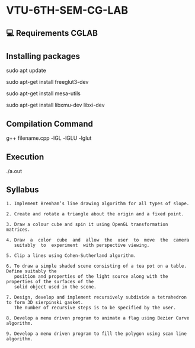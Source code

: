 # VTU-6TH-SEM-CG-LAB

## 💻 Requirements CGLAB

## Installing packages 

sudo apt update

sudo apt-get install freeglut3-dev

sudo apt-get install mesa-utils

sudo apt-get install libxmu-dev libxi-dev


## Compilation Command

g++ filename.cpp -lGL -lGLU -lglut


## Execution

./a.out

## Syllabus   

    1. Implement Brenham’s line drawing algorithm for all types of slope.

    2. Create and rotate a triangle about the origin and a fixed point. 

    3. Draw a colour cube and spin it using OpenGL transformation matrices.

    4. Draw  a  color  cube  and  allow  the  user  to  move  the  camera  
       suitably  to  experiment  with perspective viewing.

    5. Clip a lines using Cohen-Sutherland algorithm.

    6. To draw a simple shaded scene consisting of a tea pot on a table. Define suitably the 
       position and properties of the light source along with the properties of the surfaces of the 
       solid object used in the scene.
   
    7. Design, develop and implement recursively subdivide a tetrahedron to form 3D sierpinski gasket. 
       The number of recursive steps is to be specified by the user.

    8. Develop a menu driven program to animate a flag using Bezier Curve algorithm.

    9. Develop a menu driven program to fill the polygon using scan line algorithm.
